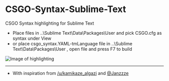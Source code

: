 # CSGO-Syntax-Sublime-Text
CSGO Syntax highlighting for Sublime Text

* Place files in \..\Sublime Text\Data\Packages\User
and pick CSGO.cfg as syntax under View
* or place csgo_syntax.YAML-tmLanguage file in \..\Sublime Text\Data\Packages\User , open file and press F7 to build

![Image of highlighting](https://raw.githubusercontent.com/kvishno/CSGO-Syntax-Sublime-Text/master/images/csgosyntaximage.png)



------

* With inspiration from  [/u/kamikaze_algazi](https://www.reddit.com/r/GlobalOffensive/comments/bl9qz9/csgo_config_file_syntax_highlighting/)  and [@Janzzze](https://github.com/Janzzze/csgo-sublime-syntax/) 
